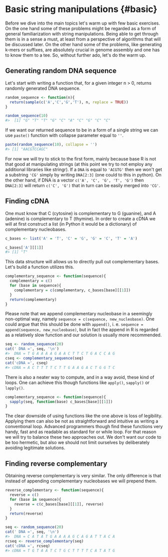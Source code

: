 # Basic string manipulations {#basic}

Before we dive into the main topics let's warm up with few basic exercises. On the one hand some of these problems might be regarded as a form of general familiarization with string manipulations. Being able to get through them is in a sense a must, at least from a perspective of algorithms that will be discussed later. On the other hand some of the problems, like generating k-mers or suffixes, are absolutely crucial in genome assembly and one has to know them to a tee. So, without further ado, let's do the warm up.

## Generating random DNA sequence

Let's start with writing a function that, for a given integer n > 0, returns randomly generated DNA sequence.


```r
random_sequence <- function(n){
  return(sample(c('A','C','G','T'), n, replace = TRUE))
}

random_sequence(10)
#>  [1] "G" "T" "T" "G" "C" "A" "C" "G" "C" "C"
```
If we want our returned sequence to be in a form of a single string we can use `paste()` function with collapse parameter equal to `''`.


```r
paste(random_sequence(10), collapse = '')
#> [1] "AACGTCCAGC"
```

For now we will try to stick to the first form, mainly because base R is not that good at manipulating strings (at this point we try to not employ any additional libraries like stringr). If a `DNA` is equal to `'ACGTG'` then we won't get a substring `'CG'` simply by writing `DNA[2:3]` (one could to this in python). On the other hand, if DNA is a vector `c('A', 'C', 'G', 'T', 'G')` then `DNA[2:3]` will return `c('C', 'G')` that in turn can be easily merged into `'CG'`.

## Finding cDNA

One must know that C (cytosine) is complementary to G (guanine), and A (adenine) is complementary to T (thymine). In order to create a cDNA we will at first construct a list (in Python it would be a dictionary) of complementary nucleobases.


```r
c_bases <- list('A' = 'T', 'C' = 'G', 'G' = 'C', 'T' = 'A')

c_bases['A'][[1]]
#> [1] "T"
```
This data structure will allows us to directly pull out complementary bases. Let's build a function utilizes this.


```r
complementary_sequence <- function(sequence){
  complementary = c()
  for (base in sequence){
    complementary = c(complementary, c_bases[base][[1]])
  }
  return(complementary)
}
```

Please note that we append complementary nucleobase in a seemingly non-optimal way, namely `sequence = c(sequence, new_nucleobase)`. One could argue that this should be done with `append()`, i. e. `sequence = append(sequence, new_nucleobase)`, but in fact the append in R is regarded as a relatively slow function and our solution is usually more recommended. 


```r
seq <- random_sequence(20)
cat(' DNA =', seq, '\n')
#>  DNA = T G A A A A G A A C T T C T G A C C A G
cseq <- complementary_sequence(seq)
cat('cDNA =', cseq)
#> cDNA = A C T T T T C T T G A A G A C T G G T C
```

There is also a neater way to compute, and in a way avoid, these kind of loops. One can achieve this though functions like `apply()`, `sapply()` or `lapply()`.


```r
complementary_sequence <- function(sequence){
  sapply(seq, function(base) c_bases[base][[1]])
}
```

The clear downside of using functions like the one above is loss of legibility. Applying them can also be not as straightforward and intuitive as writing a conventional loop. Advanced programmers though find these functions very handy, fast and as readable as standard for or while loop. For that reason we will try to balance these two approaches out. We don't want our code to be too hermetic, but also we should not limit ourselves by deliberately avoiding legitimate solutions.

## Finding reverse complementary

Obtaining reverse complementary is very similar. The only difference is that instead of appending complementary nucleobases we will prepend them.


```r
reverse_complementary <- function(sequence){
  reverse = c()
  for (base in sequence){
    reverse = c(c_bases[base][[1]], reverse)
  }
  return(reverse)
}
```


```r
seq <- random_sequence(20)
cat(' DNA =', seq, '\n')
#>  DNA = C A T A T G A A A A G C A G A T T A C A
rcseq <- reverse_complementary(seq)
cat('cDNA =', rcseq)
#> cDNA = T G T A A T C T G C T T T T C A T A T G
```






